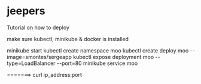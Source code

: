 # jeepers
Tutorial on how to deploy

make sure kubectl, minikube & docker is installed

minikube start
kubectl create namespace moo
kubectl create deploy moo --image=smontes/sergeapp
kubectl expose deployment moo --type=LoadBalancer --port=80
minikube service moo

=======> curl ip_address:port
